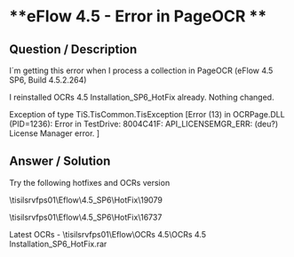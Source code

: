 # **eFlow 4.5 - Error in PageOCR ** #

## **Question / Description** ##

I´m getting this error when I process a collection in PageOCR (eFlow 4.5 SP6, Build 4.5.2.264)

I reinstalled OCRs 4.5 Installation_SP6_HotFix already. Nothing changed.

Exception of type TiS.TisCommon.TisException [Error (13) in OCRPage.DLL (PID=1236): Error in TestDrive: 8004C41F: API_LICENSEMGR_ERR: (deu?) License Manager error. 
]


## **Answer / Solution** ##

Try the following hotfixes and OCRs version

\\tisilsrvfps01\Eflow\4.5_SP6\HotFix\19079

\\tisilsrvfps01\Eflow\4.5_SP6\HotFix\16737

Latest OCRs - \\tisilsrvfps01\Eflow\OCRs 4.5\OCRs 4.5 Installation_SP6_HotFix.rar


























